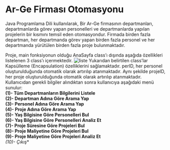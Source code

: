 # Ar-Ge Firması Otomasyonu

Java Programlama Dili kullanılarak, Bir Ar-Ge firmasının departmanları, departmanlarda görev yapan personelleri ve departmanlarda yapılan projelerin bir kısmını temsil eden otomasyondur. Firmada birden fazla departman, her departmanda görev yapan birden fazla personel ve her departmanda yürütülen birden fazla proje bulunmaktadır.

Proje, main fonksiyonun olduğu AnaSayfa class’ı dışında aşağıda özellikleri listelenen 3 class’ı içermektedir.
![liste](https://github.com/nnurrs/Ar-Ge_Firmasi_Otomasyon/assets/96475696/75a72fec-3713-4685-b0a4-e1f1efda2e9d)
Yukarıdan belirtilen class’lar Kapsülleme (Encapsulation) özelliklerini sağlamaktadır. perID, her personel oluşturulduğunda otomatik olarak artırılıp atanmaktadır. Aynı şekilde projeID, her proje oluşturulduğunda otomatik olarak artırılıp atanmaktadır.
Kullanıcıdan gerekli bilgiler alındıktan sonra kullanıcıya aşağıdaki menü sunulur:  
**(1)- Tüm Departmanların Bilgilerini Listele**  
**(2)- Departman Adına Göre Arama Yap**  
**(3)- Personel Adına Göre Arama Yap**  
**(4)- Proje Adına Göre Arama Yap**  
**(5)- Yaş Bilgisine Göre Personelleri Bul**  
**(6)- Yaş Bilgisine Göre Personelleri Analiz Et**  
**(7)- Proje Süresine Göre Projeleri Bul**  
**(8)- Proje Maliyetine Göre Projeleri Bul**  
**(9)- Proje Maliyetine Göre Projeleri Analiz Et**  
*(10)- Çıkış**
